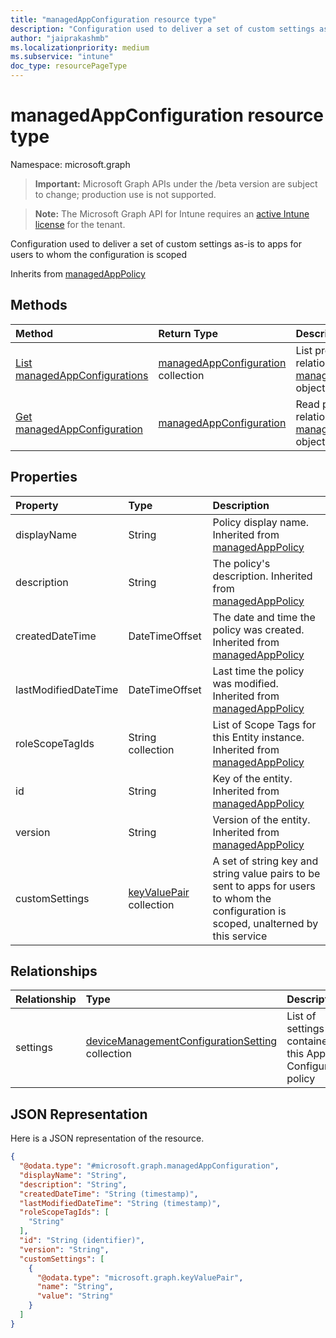 ```yaml
---
title: "managedAppConfiguration resource type"
description: "Configuration used to deliver a set of custom settings as-is to apps for users to whom the configuration is scoped"
author: "jaiprakashmb"
ms.localizationpriority: medium
ms.subservice: "intune"
doc_type: resourcePageType
---
```


# managedAppConfiguration resource type

Namespace: microsoft.graph
> **Important:** Microsoft Graph APIs under the /beta version are subject to change; production use is not supported.

> **Note:** The Microsoft Graph API for Intune requires an [active Intune license](https://go.microsoft.com/fwlink/?linkid=839381) for the tenant.


Configuration used to deliver a set of custom settings as-is to apps for users to whom the configuration is scoped


Inherits from [managedAppPolicy](../resources/intune-mam-managedapppolicy.md)

## Methods
|Method|Return Type|Description|
|:---|:---|:---|
|[List managedAppConfigurations](../api/intune-mam-managedappconfiguration-list.md)|[managedAppConfiguration](../resources/intune-mam-managedappconfiguration.md) collection|List properties and relationships of the [managedAppConfiguration](../resources/intune-mam-managedappconfiguration.md) objects.|
|[Get managedAppConfiguration](../api/intune-mam-managedappconfiguration-get.md)|[managedAppConfiguration](../resources/intune-mam-managedappconfiguration.md)|Read properties and relationships of the [managedAppConfiguration](../resources/intune-mam-managedappconfiguration.md) object.|

## Properties
|Property|Type|Description|
|:---|:---|:---|
|displayName|String|Policy display name. Inherited from [managedAppPolicy](../resources/intune-mam-managedapppolicy.md)|
|description|String|The policy's description. Inherited from [managedAppPolicy](../resources/intune-mam-managedapppolicy.md)|
|createdDateTime|DateTimeOffset|The date and time the policy was created. Inherited from [managedAppPolicy](../resources/intune-mam-managedapppolicy.md)|
|lastModifiedDateTime|DateTimeOffset|Last time the policy was modified. Inherited from [managedAppPolicy](../resources/intune-mam-managedapppolicy.md)|
|roleScopeTagIds|String collection|List of Scope Tags for this Entity instance. Inherited from [managedAppPolicy](../resources/intune-mam-managedapppolicy.md)|
|id|String|Key of the entity. Inherited from [managedAppPolicy](../resources/intune-mam-managedapppolicy.md)|
|version|String|Version of the entity. Inherited from [managedAppPolicy](../resources/intune-mam-managedapppolicy.md)|
|customSettings|[keyValuePair](../resources/intune-shared-keyvaluepair.md) collection|A set of string key and string value pairs to be sent to apps for users to whom the configuration is scoped, unalterned by this service|

## Relationships
|Relationship|Type|Description|
|:---|:---|:---|
|settings|[deviceManagementConfigurationSetting](../resources/intune-mam-devicemanagementconfigurationsetting.md) collection|List of settings contained in this App Configuration policy|

## JSON Representation
Here is a JSON representation of the resource.
<!-- {
  "blockType": "resource",
  "keyProperty": "id",
  "@odata.type": "microsoft.graph.managedAppConfiguration"
}
-->
``` json
{
  "@odata.type": "#microsoft.graph.managedAppConfiguration",
  "displayName": "String",
  "description": "String",
  "createdDateTime": "String (timestamp)",
  "lastModifiedDateTime": "String (timestamp)",
  "roleScopeTagIds": [
    "String"
  ],
  "id": "String (identifier)",
  "version": "String",
  "customSettings": [
    {
      "@odata.type": "microsoft.graph.keyValuePair",
      "name": "String",
      "value": "String"
    }
  ]
}
```
